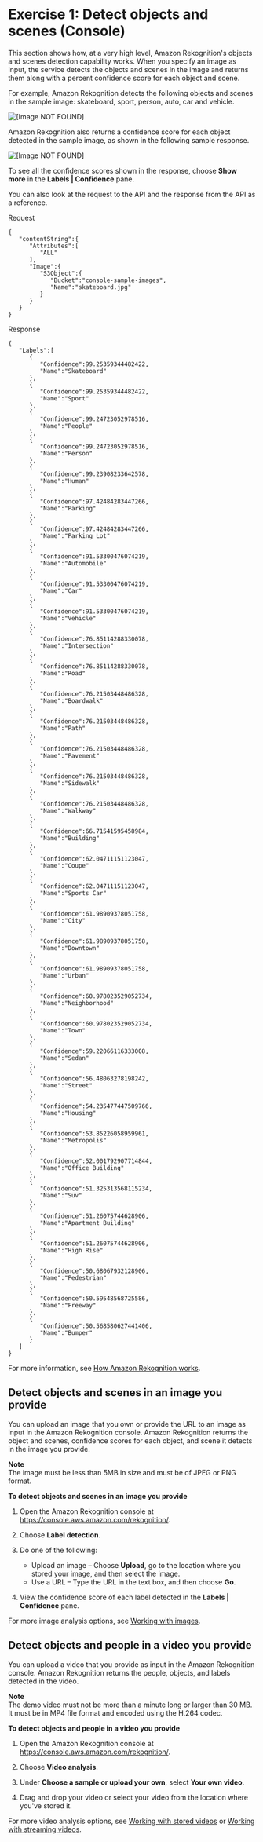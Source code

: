 # Exercise 1: Detect objects and scenes \(Console\)<a name="detect-labels-console"></a>

This section shows how, at a very high level, Amazon Rekognition's objects and scenes detection capability works\. When you specify an image as input, the service detects the objects and scenes in the image and returns them along with a percent confidence score for each object and scene\.

For example, Amazon Rekognition detects the following objects and scenes in the sample image: skateboard, sport, person, auto, car and vehicle\.

![\[Image NOT FOUND\]](http://docs.aws.amazon.com/rekognition/latest/dg/images/detect-scenes.png)

Amazon Rekognition also returns a confidence score for each object detected in the sample image, as shown in the following sample response\. 

![\[Image NOT FOUND\]](http://docs.aws.amazon.com/rekognition/latest/dg/images/labels-confidence-score.png)

To see all the confidence scores shown in the response, choose **Show more** in the **Labels \| Confidence** pane\.

You can also look at the request to the API and the response from the API as a reference\.

Request

```
{
   "contentString":{
      "Attributes":[
         "ALL"
      ],
      "Image":{
         "S3Object":{
            "Bucket":"console-sample-images",
            "Name":"skateboard.jpg"
         }
      }
   }
}
```

Response

```
{
   "Labels":[
      {
         "Confidence":99.25359344482422,
         "Name":"Skateboard"
      },
      {
         "Confidence":99.25359344482422,
         "Name":"Sport"
      },
      {
         "Confidence":99.24723052978516,
         "Name":"People"
      },
      {
         "Confidence":99.24723052978516,
         "Name":"Person"
      },
      {
         "Confidence":99.23908233642578,
         "Name":"Human"
      },
      {
         "Confidence":97.42484283447266,
         "Name":"Parking"
      },
      {
         "Confidence":97.42484283447266,
         "Name":"Parking Lot"
      },
      {
         "Confidence":91.53300476074219,
         "Name":"Automobile"
      },
      {
         "Confidence":91.53300476074219,
         "Name":"Car"
      },
      {
         "Confidence":91.53300476074219,
         "Name":"Vehicle"
      },
      {
         "Confidence":76.85114288330078,
         "Name":"Intersection"
      },
      {
         "Confidence":76.85114288330078,
         "Name":"Road"
      },
      {
         "Confidence":76.21503448486328,
         "Name":"Boardwalk"
      },
      {
         "Confidence":76.21503448486328,
         "Name":"Path"
      },
      {
         "Confidence":76.21503448486328,
         "Name":"Pavement"
      },
      {
         "Confidence":76.21503448486328,
         "Name":"Sidewalk"
      },
      {
         "Confidence":76.21503448486328,
         "Name":"Walkway"
      },
      {
         "Confidence":66.71541595458984,
         "Name":"Building"
      },
      {
         "Confidence":62.04711151123047,
         "Name":"Coupe"
      },
      {
         "Confidence":62.04711151123047,
         "Name":"Sports Car"
      },
      {
         "Confidence":61.98909378051758,
         "Name":"City"
      },
      {
         "Confidence":61.98909378051758,
         "Name":"Downtown"
      },
      {
         "Confidence":61.98909378051758,
         "Name":"Urban"
      },
      {
         "Confidence":60.978023529052734,
         "Name":"Neighborhood"
      },
      {
         "Confidence":60.978023529052734,
         "Name":"Town"
      },
      {
         "Confidence":59.22066116333008,
         "Name":"Sedan"
      },
      {
         "Confidence":56.48063278198242,
         "Name":"Street"
      },
      {
         "Confidence":54.235477447509766,
         "Name":"Housing"
      },
      {
         "Confidence":53.85226058959961,
         "Name":"Metropolis"
      },
      {
         "Confidence":52.001792907714844,
         "Name":"Office Building"
      },
      {
         "Confidence":51.325313568115234,
         "Name":"Suv"
      },
      {
         "Confidence":51.26075744628906,
         "Name":"Apartment Building"
      },
      {
         "Confidence":51.26075744628906,
         "Name":"High Rise"
      },
      {
         "Confidence":50.68067932128906,
         "Name":"Pedestrian"
      },
      {
         "Confidence":50.59548568725586,
         "Name":"Freeway"
      },
      {
         "Confidence":50.568580627441406,
         "Name":"Bumper"
      }
   ]
}
```

For more information, see [How Amazon Rekognition works](how-it-works.md)\.

## Detect objects and scenes in an image you provide<a name="detect-label-own-image"></a>

You can upload an image that you own or provide the URL to an image as input in the Amazon Rekognition console\. Amazon Rekognition returns the object and scenes, confidence scores for each object, and scene it detects in the image you provide\.

**Note**  
The image must be less than 5MB in size and must be of JPEG or PNG format\.

**To detect objects and scenes in an image you provide**

1. Open the Amazon Rekognition console at [https://console\.aws\.amazon\.com/rekognition/](https://console.aws.amazon.com/rekognition/)\.

1. Choose **Label detection**\.

1. Do one of the following: 
   + Upload an image – Choose **Upload**, go to the location where you stored your image, and then select the image\. 
   + Use a URL – Type the URL in the text box, and then choose **Go**\.

1. View the confidence score of each label detected in the **Labels \| Confidence** pane\.

For more image analysis options, see [Working with images](images.md)\.

## Detect objects and people in a video you provide<a name="detect-label-video-console"></a>

You can upload a video that you provide as input in the Amazon Rekognition console\. Amazon Rekognition returns the people, objects, and labels detected in the video\.

**Note**  
The demo video must not be more than a minute long or larger than 30 MB\. It must be in MP4 file format and encoded using the H\.264 codec\.

**To detect objects and people in a video you provide**

1. Open the Amazon Rekognition console at [https://console\.aws\.amazon\.com/rekognition/](https://console.aws.amazon.com/rekognition/)\.

1. Choose **Video analysis**\.

1. Under **Choose a sample or upload your own**, select **Your own video**\.

1. Drag and drop your video or select your video from the location where you've stored it\.

 For more video analysis options, see [Working with stored videos](video.md) or [Working with streaming videos](streaming-video.md)\.